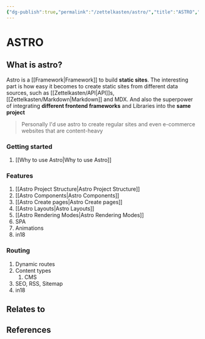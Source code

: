 ```yaml
---
{"dg-publish":true,"permalink":"/zettelkasten/astro/","title":"ASTRO","tags":["core/tech/web-development"],"created":"2023-03-06T15:55:54.000+00:00"}
---
```



# ASTRO

## What is astro?
Astro is a [[Framework\|Framework]] to build **static sites**. The interesting part is how easy it becomes to create static sites from different data sources, such as [[Zettelkasten/API\|API]]s, [[Zettelkasten/Markdown\|Markdown]] and MDX. And also the superpower of integrating **different frontend frameworks** and Libraries into the **same project** 

> Personally I'd use astro to create regular sites and even e-commerce websites that are content-heavy

### Getting started

1. [[Why to use Astro\|Why to use Astro]]

### Features

1. [[Astro Project Structure\|Astro Project Structure]]
2. [[Astro Components\|Astro Components]]
3. [[Astro Create pages\|Astro Create pages]]
4. [[Astro Layouts\|Astro Layouts]]
5. [[Astro Rendering Modes\|Astro Rendering Modes]]
6. SPA
7. Animations
8. in18

### Routing

1. Dynamic routes
2. Content types
	1. CMS
3. SEO, RSS, Sitemap
4. in18




## Relates to
## References
